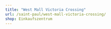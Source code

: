 ```yaml
---
title: "West Mall Victoria Crossing"
url: /saint-paul/west-mall-victoria-crossing/
shop: Einkaufszentrum
---
```

